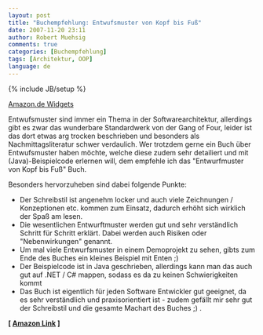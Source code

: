 ```yaml
---
layout: post
title: "Buchempfehlung: Entwufsmuster von Kopf bis Fuß"
date: 2007-11-20 23:11
author: Robert Muehsig
comments: true
categories: [Buchempfehlung]
tags: [Architektur, OOP]
language: de
---
```

{% include JB/setup %}
<SCRIPT charset="utf-8" type="text/javascript" src="http://ws.amazon.de/widgets/q?ServiceVersion=20070822&MarketPlace=DE&ID=V20070822/DE/meinkleinerbl-21/8001/54ada4b5-ac7e-4f00-8914-9637a144f421"> </SCRIPT> <NOSCRIPT><A HREF="http://ws.amazon.de/widgets/q?ServiceVersion=20070822&MarketPlace=DE&ID=V20070822%2FDE%2Fmeinkleinerbl-21%2F8001%2F54ada4b5-ac7e-4f00-8914-9637a144f421&Operation=NoScript">Amazon.de Widgets</A></NOSCRIPT>

Entwufsmuster sind immer ein Thema in der Softwarearchitektur, allerdings gibt es zwar das wunderbare Standardwerk von der Gang of Four, leider ist das dort etwas arg trocken beschrieben und besonders als Nachmittagsliteratur schwer verdaulich.
Wer trotzdem gerne ein Buch über Entwufsmuster haben möchte, welche diese zudem sehr detailiert und mit (Java)-Beispielcode erlernen will, dem empfehle ich das "Entwurfmuster von Kopf bis Fuß" Buch.

Besonders hervorzuheben sind dabei folgende Punkte:
<ul>
	<li>Der Schreibstil ist angenehm locker und auch viele Zeichnungen / Konzeptionen etc. kommen zum Einsatz, dadurch erhöht sich wirklich der Spaß am lesen.</li>
	<li>Die wesentlichen Entwurftmuster werden gut und sehr verständlich Schritt für Schritt erklärt. Dabei werden auch Risiken oder "Nebenwirkungen" genannt.</li>
	<li>Um mal viele Entwurfsmuster in einem Demoprojekt zu sehen, gibts zum Ende des Buches ein kleines Beispiel mit Enten ;)</li>
	<li>Der Beispielcode ist in Java geschrieben, allerdings kann man das auch gut auf .NET / C# mappen, sodass es da zu keinen Schwierigkeiten kommt</li>
	<li>Das Buch ist eigentlich für jeden Software Entwickler gut geeignet, da es sehr verständlich und praxisorientiert ist - zudem gefällt mir sehr gut der Schreibstil und die gesamte Machart des Buches ;) .</li>
</ul>
<strong>[ </strong><a target="_blank" href="http://www.amazon.de/dp/3897214210?&amp;camp=2474&amp;creative=8998&amp;linkCode=wey&amp;tag=meinkleinerbl-21"><strong>Amazon Link</strong></a><strong> ]</strong>
